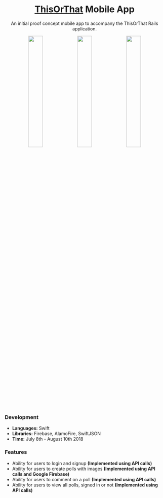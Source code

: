<h1 align="center"><a href="http://this-or-that.co">ThisOrThat</a> Mobile App</h1>
<p align="center">An initial proof concept mobile app to accompany the ThisOrThat Rails application.</p>

<p float="left" align="center">
  <img src="https://storage.googleapis.com/githubpictures/iphone1.png" width="30%">
  <img src="https://storage.googleapis.com/githubpictures/iphone2.png" width="30%" >
  <img src="https://storage.googleapis.com/githubpictures/iphone3.png" width="30%">
</p>

### Development
- <strong>Languages:</strong> Swift
- <strong>Libraries:</strong> Firebase, AlamoFire, SwiftJSON
- <strong>Time:</strong> July 8th - August 10th 2018

### Features
- Ability for users to login and signup <strong>(Implemented using API calls)</strong>
- Ability for users to create polls with images <strong>(Implemented using API calls and Google Firebase)</strong>
- Ability for users to comment on a poll <strong>(Implemented using API calls)</strong>
- Ability for users to view all polls, signed in or not <strong>(Implemented using API calls)</strong>
